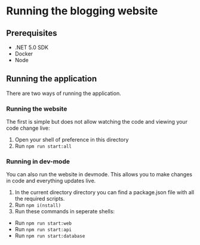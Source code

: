 # Running the blogging website

## Prerequisites
- .NET 5.0 SDK
- Docker
- Node

## Running the application
There are two ways of running the application.

### Running the website
The first is simple but does not allow watching the code and viewing your code change live:
1. Open your shell of preference in this directory
1. Run `npm run start:all`

### Running in dev-mode
You can also run the website in devmode. This allows you to make changes in code and everything updates live.

1. In the current directory directory you can find a package.json file with all the required scripts.
1. Run `npm i(nstall)`
1. Run these commands in seperate shells:
  - Run `npm run start:web`
  - Run `npm run start:api`
  - Run `npm run start:database`
